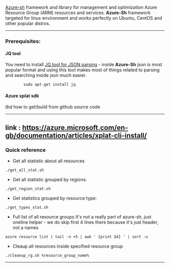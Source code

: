 [Azure-sh](https://github.com/abokov/azure-sh) framework and library for management and optimization Azure Resource Group (ARM) resources and services. 
__Azure-Sh__ framework targeted for linux environment and works perfectly on Ubuntu, CentOS and other popular distros.

-----

### Prerequisites:

#### JQ tool
You need to install [JQ tool for JSON parsing](https://stedolan.github.io) - inside __Azure-Sh__ json is most popular format and using this tool makes most of things related to parsing and searching inside json much easier.

```
        sudo apt-get install jq
```

#### Azure xplat sdk

*tbd* how to get/build from github source code 

--------
link : https://azure.microsoft.com/en-gb/documentation/articles/xplat-cli-install/
--------

### Quick reference

* Get all statistic about all resources
```
./get_all_stat.sh
```

* Get all statistic grouped by regions:
```
./get_region_stat.sh
```

* Get statistics grouped by resource type:
```
./get_types_stat.sh
```

* Full list of all resource groups 
It's not a really part of azure-sh, just oneline helper - we do skip first 4 lines there because it's just header, not a names
```
azure resource list | tail -n +5 | awk ' {print $4} ' | sort -u
```

* Cleaup all resources inside specified resource group

```
./cleanup_rg.sh %resource_group_name%
```

------
